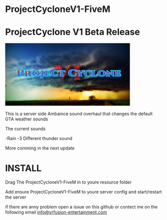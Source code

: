 # ProjectCycloneV1-FiveM



# ProjectCyclone V1 Beta Release

 <img src="img/Banner.jpg" height="200" width="400">


This is a server side Ambaince sound overhaul
that changes the default GTA weather sounds

The current sounds

-Rain
-3 Different thunder sound


More comming in the next update 



# INSTALL

Drag The ProjectCycloneV1-FiveM in to youre resource folder

Add ensure ProjectCycloneV1-FiveM to youre server config
and start/restart the server

if there are anny problem open a issue on this github
or
contect me on the following email
info@vrfusion-entertainment.com
